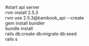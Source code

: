 #start api server<br/>
rvm install 2.5.3<br/>
rvm use 2.5.3@bambook_api --create<br/>
gem install bundler<br/>
bundle install<br/>
rails db:create db:migrate db:seed<br/>
rails s<br/>
